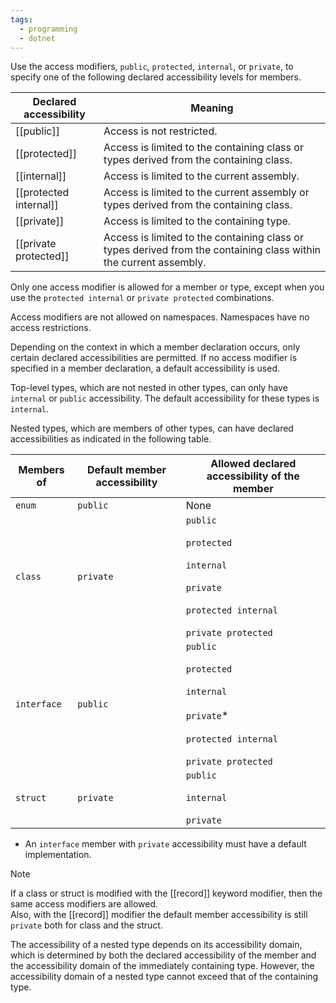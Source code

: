 ```yaml
---
tags:
  - programming
  - dotnet
---
```

Use the access modifiers, `public`, `protected`, `internal`, or `private`, to specify one of the following declared accessibility levels for members.

| Declared accessibility | Meaning                                                                                                           |
| ---------------------- | ----------------------------------------------------------------------------------------------------------------- |
| [[public]]             | Access is not restricted.                                                                                         |
| [[protected]]          | Access is limited to the containing class or types derived from the containing class.                             |
| [[internal]]           | Access is limited to the current assembly.                                                                        |
| [[protected internal]] | Access is limited to the current assembly or types derived from the containing class.                             |
| [[private]]            | Access is limited to the containing type.                                                                         |
| [[private protected]]  | Access is limited to the containing class or types derived from the containing class within the current assembly. |

Only one access modifier is allowed for a member or type, except when you use the `protected internal` or `private protected` combinations.

Access modifiers are not allowed on namespaces. Namespaces have no access restrictions.

Depending on the context in which a member declaration occurs, only certain declared accessibilities are permitted. If no access modifier is specified in a member declaration, a default accessibility is used.

Top-level types, which are not nested in other types, can only have `internal` or `public` accessibility. The default accessibility for these types is `internal`.

Nested types, which are members of other types, can have declared accessibilities as indicated in the following table.

|Members of|Default member accessibility|Allowed declared accessibility of the member|
|---|---|---|
|`enum`|`public`|None|
|`class`|`private`|`public`  <br>  <br>`protected`  <br>  <br>`internal`  <br>  <br>`private`  <br>  <br>`protected internal`  <br>  <br>`private protected`|
|`interface`|`public`|`public`  <br>  <br>`protected`  <br>  <br>`internal`  <br>  <br>`private`*  <br>  <br>`protected internal`  <br>  <br>`private protected`|
|`struct`|`private`|`public`  <br>  <br>`internal`  <br>  <br>`private`|

* An `interface` member with `private` accessibility must have a default implementation.

>[!Note]
If a class or struct is modified with the [[record]] keyword modifier, then the same access modifiers are allowed.  
Also, with the [[record]] modifier the default member accessibility is still `private` both for class and the struct.

The accessibility of a nested type depends on its accessibility domain, which is determined by both the declared accessibility of the member and the accessibility domain of the immediately containing type. However, the accessibility domain of a nested type cannot exceed that of the containing type.
